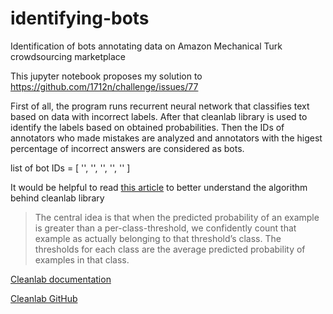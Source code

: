 # identifying-bots
Identification of bots annotating data on Amazon Mechanical Turk crowdsourcing marketplace

This jupyter notebook proposes my solution to https://github.com/1712n/challenge/issues/77

First of all, the program runs recurrent neural network that classifies text based on data with incorrect labels. After that cleanlab library is used to identify the labels based on obtained probabilities. Then the IDs of annotators who made mistakes are analyzed and annotators with the higest percentage of incorrect answers are considered as bots.

list of bot IDs = [
  '',
  '',
  '',
  '',
  ''
]

It would be helpful to read [this article](https://l7.curtisnorthcutt.com/confident-learning) to better understand the algorithm behind cleanlab library

> The central idea is that when the predicted probability of an example is greater than a per-class-threshold, we confidently count that example as actually belonging to that threshold’s class. The thresholds for each class are the average predicted probability of examples in that class. 

[Cleanlab documentation](https://docs.cleanlab.ai/stable/index.html)

[Cleanlab GitHub](https://github.com/cleanlab/cleanlab)
